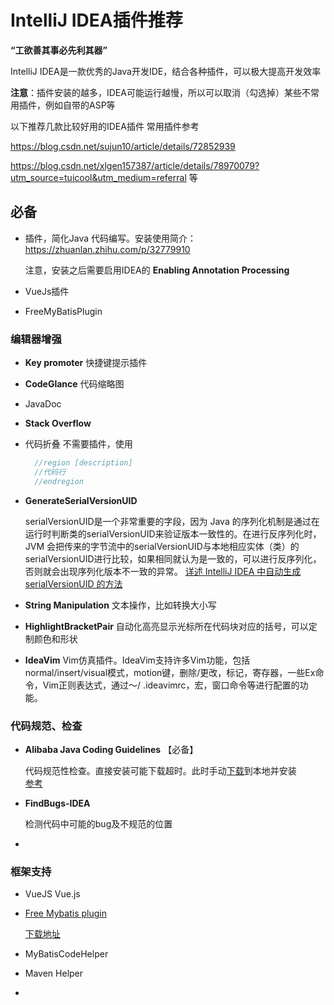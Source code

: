 # IntelliJ IDEA插件推荐

**“工欲善其事必先利其器”**

IntelliJ IDEA是一款优秀的Java开发IDE，结合各种插件，可以极大提高开发效率

**注意**：插件安装的越多，IDEA可能运行越慢，所以可以取消（勾选掉）某些不常用插件，例如自带的ASP等

以下推荐几款比较好用的IDEA插件
常用插件参考

https://blog.csdn.net/sujun10/article/details/72852939

https://blog.csdn.net/xlgen157387/article/details/78970079?utm_source=tuicool&utm_medium=referral 等

## 必备

-  插件，简化Java 代码编写。安装使用简介：https://zhuanlan.zhihu.com/p/32779910

    注意，安装之后需要启用IDEA的 **Enabling Annotation Processing**

- VueJs插件

- FreeMyBatisPlugin

### 编辑器增强
- **Key promoter** 快捷键提示插件

- **CodeGlance** 代码缩略图

- JavaDoc

- **Stack Overflow**

- 代码折叠
  不需要插件，使用 
  ```java
    //region [description]  
    //代码行   
    //endregion
  ```

- **GenerateSerialVersionUID**

  serialVersionUID是一个非常重要的字段，因为 Java 的序列化机制是通过在运行时判断类的serialVersionUID来验证版本一致性的。在进行反序列化时，JVM 会把传来的字节流中的serialVersionUID与本地相应实体（类）的serialVersionUID进行比较，如果相同就认为是一致的，可以进行反序列化，否则就会出现序列化版本不一致的异常。
   [详述 IntelliJ IDEA 中自动生成 serialVersionUID 的方法](https://blog.csdn.net/qq_35246620/article/details/77686098)

- **String Manipulation**  文本操作，比如转换大小写

- **HighlightBracketPair**  自动化高亮显示光标所在代码块对应的括号，可以定制颜色和形状 

- **IdeaVim**  Vim仿真插件。IdeaVim支持许多Vim功能，包括normal/insert/visual模式，motion键，删除/更改，标记，寄存器，一些Ex命令，Vim正则表达式，通过〜/ .ideavimrc，宏，窗口命令等进行配置的功能。
### 代码规范、检查
- **Alibaba Java Coding Guidelines** 【必备】

   代码规范性检查。直接安装可能下载超时。此时手动[下载](https://plugins.jetbrains.com/plugin/10046-alibaba-java-coding-guidelines)到本地并安装  
   [参考]( https://www.jianshu.com/p/e32c486b419e)

- **FindBugs-IDEA**

   检测代码中可能的bug及不规范的位置 

- 


### 框架支持
- VueJS
  Vue.js

- [Free Mybatis plugin](https://github.com/wuzhizhan/free-idea-mybatis)

  [下载地址](https://plugins.jetbrains.com/plugin/download?rel=true&updateId=40617)

- MyBatisCodeHelper

- Maven Helper

- 